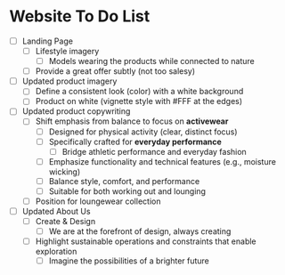 # Website To Do List

- [ ] Landing Page
  - [ ] Lifestyle imagery
    - [ ] Models wearing the products while connected to nature
  - [ ] Provide a great offer subtly (not too salesy)
- [ ] Updated product imagery
  - [ ] Define a consistent look (color) with a white background
  - [ ] Product on white (vignette style with #FFF at the edges)
- [ ] Updated product copywriting
  - [ ] Shift emphasis from balance to focus on **activewear**
    - [ ] Designed for physical activity (clear, distinct focus)
    - [ ] Specifically crafted for **everyday performance**
      - [ ] Bridge athletic performance and everyday fashion
    - [ ] Emphasize functionality and technical features (e.g., moisture wicking)
    - [ ] Balance style, comfort, and performance
    - [ ] Suitable for both working out and lounging
  - [ ] Position for loungewear collection
- [ ] Updated About Us
  - [ ] Create & Design
    - [ ] We are at the forefront of design, always creating
  - [ ] Highlight sustainable operations and constraints that enable exploration
    - [ ] Imagine the possibilities of a brighter future
